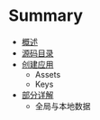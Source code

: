 # Summary

* [概述](SUMMARY.md)
* [源码目录](menu.md)
* [创建应用](创建应用/Keys.md)
   * Assets
   * Keys
* [部分详解](部分详解)
   * 全局与本地数据

